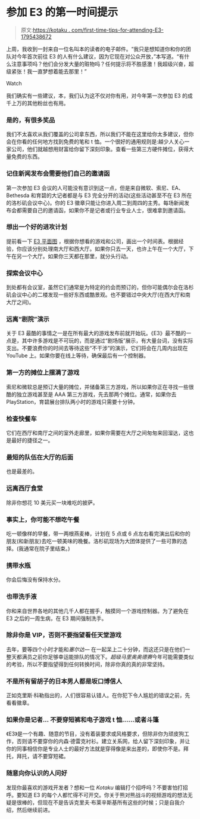 # 参加 E3 的第一时间提示

> 原文:[https://kotaku . com/first-time-tips-for-attending-E3-1795438672](https://kotaku.com/first-time-tips-for-attending-e3-1795438672)

上周，我收到一封来自一位名叫本的读者的电子邮件。“我只是想知道你和你的团队对今年首次前往 E3 的人有什么建议，因为它现在对公众开放，”本写道。“有什么注意事项吗？他们会分发大量的赃物吗？任何提示将不胜感激！我超级兴奋，超级紧张！我一直梦想着能去那里！”

Watch

我们确实有一些建议，本，我们认为这不仅对你有用，对今年第一次参加 E3 的成千上万的其他粉丝也有用。

### 是的，有很多奖品

我们不太喜欢从我们覆盖的公司拿东西，所以我们不能在这里给你太多建议，但你会在你看的任何地方找到免费的笔和 t 恤。一个很好的通用规则是:越少人关心一家公司，他们就越想用财富给你留下深刻印象。查看一些第三方硬件摊位，获得大量免费的东西。

### **记住新闻发布会需要他们自己的邀请函**

第一次参加 E3 会议的人可能没有意识到这一点，但是来自微软、索尼、EA、Bethesda 和育碧的大记者都是与 E3 完全分开的活动(这些活动甚至不在 E3 所在的洛杉矶会议中心)。你的 E3 徽章只能让你进入周二到周四的主秀。每场新闻发布会都需要自己的邀请函，如果你不是记者或行业专业人士，很难拿到邀请函。

### **想出一个好的进攻计划**

提前看一下 [E3 平面图](http://www.neogaf.com/forum/showthread.php?t=1347792) ，根据你想看的游戏和公司，画出一个时间表。根据经验，你应该分别处理南大厅和西大厅。如果你只去一天，也许上午在一个大厅，下午在另一个大厅。如果你三天都在那里，就分头行动。

### **探索会议中心**

到处都有会议室，虽然它们通常是为特定的约会而预订的，但你可能偶尔会在洛杉矶会议中心的二楼发现一些好东西或酷景观。也不要错过中央大厅(在西大厅和南大厅之间)。

### **远离“剧院”演示**

关于 E3 最酷的事情之一是在所有最大的游戏发布前就开始玩。《E3》最不酷的一点是，其中许多游戏是不可玩的，而是通过“剧场版”展示，有大量台词，没有实际支出。不要浪费你的时间去等待这些“不干涉”的演示，它们将会在几周内出现在 YouTube 上。如果你要在线上等待，确保最后有一个控制器。

### **第一方的摊位上摆满了游戏**

索尼和微软总是预订大量的摊位，并储备第三方游戏，所以如果你正在寻找一些很酷的独立游戏甚至是 AAA 第三方游戏，先去那两个摊位。通常，如果你去 PlayStation，育碧展台排队两小时的游戏只需要十分钟。

### **检查快餐车**

它们在西厅和南厅之间的室外走廊里，如果你需要在大厅之间匆匆来回溜达，这也是最好的捷径之一。

### 最短的队伍在大厅的后面

也是最差的。

### **远离西厅食堂**

除非你想花 10 美元买一块难吃的披萨。

### **事实上，你可能不想吃午餐**

吃一顿像样的早餐，带一两根燕麦棒，计划在 5 点或 6 点左右看完演出后和你的朋友(和新朋友)去吃一顿美味的晚餐。洛杉矶现场为大团体提供了一些可靠的选择。(我通常在院子里结束。)

### **携带水瓶**

你会后悔没有保持水分。

### **也带洗手液**

你和来自世界各地的其他几千人都在握手，触摸同一个游戏控制器。为了避免在 E3 之后的一周生病，在 E3 期间强制洗手。

### 除非你是 VIP，否则不要指望看任天堂游戏

去年，要等四个小时才能和*塞尔达—* 在一起呆上二十分钟，而这还只是在他们一整天都满员之前你足够幸运能排队的情况下。*超级马里奥奥德赛*今年可能需要类似的考验，所以不要指望得到任何转换时间，除非你真的真的非常坚持。

### 不是所有留胡子的日本男人都是坂口博信人

正如克里斯·科勒指出的，人们很容易认错人。在你犯下令人尴尬的错误之前，先看看徽章。

### 如果你是记者... **不要穿短裤和电子游戏 t 恤……或者斗篷**

《E3》是一个有趣、随意的节目，没有着装要求或风格要求，但除非你为顽皮狗工作，否则请不要穿你的内森·德雷克衬衫。建立关系网，给人留下深刻印象，并让你的同事相信你是专业人士的最好方法就是穿得像是来出差的，即使你不是。拜托，拜托，请不要穿短裙。

### **随意向你认识的人问好**

发现你最喜欢的游戏开发者？想和一位 *Kotaku* 编辑打个招呼吗？不要害怕打招呼。要知道 E3 的每个人都忙得不可开交。你关于熊对熊战斗的视频游戏的想法无疑是很棒的，但现在不是告诉克里夫·布莱辛斯基所有这些的时候；只是自我介绍，然后继续前进。